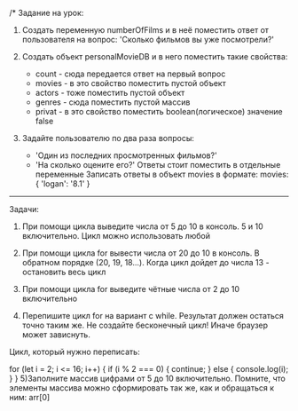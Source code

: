 /* Задание на урок:

1) Создать переменную numberOfFilms и в неё поместить ответ от пользователя на вопрос:
'Сколько фильмов вы уже посмотрели?'

2) Создать объект personalMovieDB и в него поместить такие свойства:
    - count - сюда передается ответ на первый вопрос
    - movies - в это свойство поместить пустой объект
    - actors - тоже поместить пустой объект
    - genres - сюда поместить пустой массив
    - privat - в это свойство поместить boolean(логическое) значение false

3) Задайте пользователю по два раза вопросы:
    - 'Один из последних просмотренных фильмов?'
    - 'На сколько оцените его?'
Ответы стоит поместить в отдельные переменные
Записать ответы в объект movies в формате: 
    movies: {
        'logan': '8.1'
    }
-----------------------------------------------------------------------
Задачи:

1) При помощи цикла выведите числа от 5 до 10 в консоль. 5 и 10 включительно. Цикл можно использовать любой

2) При помощи цикла for вывести числа от 20 до 10 в консоль. В обратном порядке (20, 19, 18...). Когда цикл дойдет до числа 13 - остановить весь цикл

3) При помощи цикла for выведите чётные числа от 2 до 10 включительно

4) Перепишите цикл  for на вариант с while. Результат должен остаться точно таким же. Не создайте бесконечный цикл! Иначе браузер может зависнуть.

 Цикл, который нужно переписать:
 
 for (let i = 2; i <= 16; i++) {
     if (i % 2 === 0) {
         continue;
     } else {
         console.log(i);
     }
 }
5)Заполните массив цифрами от 5 до 10 включительно. Помните, что элементы массива можно сформировать так же, как и обращаться к ним: arr[0]
